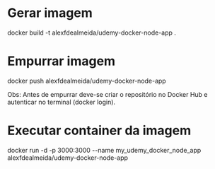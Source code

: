 # Gerar imagem
docker build -t alexfdealmeida/udemy-docker-node-app .

# Empurrar imagem
docker push alexfdealmeida/udemy-docker-node-app

Obs: Antes de empurrar deve-se criar o repositório no Docker Hub e autenticar no terminal (docker login).

# Executar container da imagem
docker run -d -p 3000:3000 --name my_udemy_docker_node_app alexfdealmeida/udemy-docker-node-app